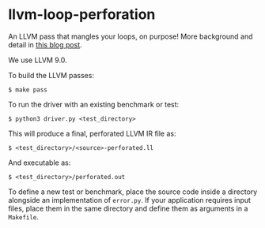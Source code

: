 # llvm-loop-perforation

An LLVM pass that mangles your loops, on purpose! More background and detail in [this blog post][6120].

We use LLVM 9.0.

To build the LLVM passes:

    $ make pass

To run the driver with an existing benchmark or test:

    $ python3 driver.py <test_directory>

This will produce a final, perforated LLVM IR file as:

    $ <test_directory>/<source>-perforated.ll

And executable as:

    $ <test_directory>/perforated.out

To define a new test or benchmark, place the source code inside a directory alongside an implementation of `error.py`. If your application requires input files, place them in the same directory and define them as arguments in a `Makefile`.

[6120]: https://www.cs.cornell.edu/courses/cs6120/2019fa/blog/loop-perforation/
